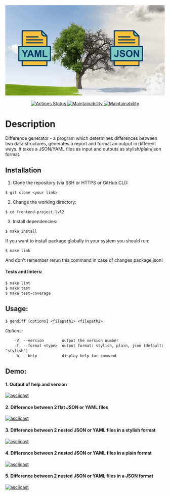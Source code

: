 <div align="center">
  <img src="assets/banner.png" alt="JSON and YAML data formats">
</div>


<p align="center">
  <a href="https://github.com/evgeniyworkbel/frontend-project-lvl2/actions">
    <img alt="Actions Status" src="https://github.com/evgeniyworkbel/frontend-project-lvl2/workflows/hexlet-check/badge.svg">
  </a>
  <a href="https://codeclimate.com/github/evgeniyworkbel/frontend-project-lvl2/maintainability">
    <img alt="Maintainability" src="https://api.codeclimate.com/v1/badges/f72446949e592e8ca39c/maintainability">
  </a>
  <a href="https://codeclimate.com/github/evgeniyworkbel/frontend-project-lvl2/test_coverage">
    <img alt="Maintainability" src="https://api.codeclimate.com/v1/badges/f72446949e592e8ca39c/test_coverage">
  </a>
</p>

# Description

Difference generator - a program which determines differences between two data structures, generates a report and format an output in different ways. It takes a JSON/YAML files as input and outputs as stylish/plain/json format.

## Installation

1. Clone the repository (via SSH or HTTPS or GitHub CLI):
```
$ git clone <your link> 
```

2. Change the working directory:
```
$ cd frontend-project-lvl2
```

3. Install dependencies:
```
$ make install
```

If you want to install package globally in your system you should run:
```
$ make link
```
And don't remember rerun this command in case of changes package.json!


#### Tests and linters:
```
$ make lint
$ make test
$ make test-coverage
```

## Usage:
```
$ gendiff [options] <filepath1> <filepath2>
```
_Options:_
```
    -V, --version        output the version number
    -f, --format <type>  output format: stylish, plain, json (default: "stylish")
    -h, --help           display help for command
```
## Demo:
#### 1. Output of help and version
[![asciicast](https://asciinema.org/a/wl1NSwCQms6RwrEJV4txxkYuI.svg)](https://asciinema.org/a/wl1NSwCQms6RwrEJV4txxkYuI)

#### 2. Difference between 2 flat JSON or YAML files
[![asciicast](https://asciinema.org/a/FNVtmp6H8iQRXIOdMKhnM7mr9.svg)](https://asciinema.org/a/FNVtmp6H8iQRXIOdMKhnM7mr9)

#### 3. Difference between 2 nested JSON or YAML files in a stylish format
[![asciicast](https://asciinema.org/a/P9dKhxoPS4jXXTOxXy8YRKR5P.svg)](https://asciinema.org/a/P9dKhxoPS4jXXTOxXy8YRKR5P)

#### 4. Difference between 2 nested JSON or YAML files in a plain format
[![asciicast](https://asciinema.org/a/285HG9AH0LcRGYB2TOzJwysL2.svg)](https://asciinema.org/a/285HG9AH0LcRGYB2TOzJwysL2)

#### 5. Difference between 2 nested JSON or YAML files in a JSON format
[![asciicast](https://asciinema.org/a/6ILMlTwenQ5NL35c5LL2NGnev.svg)](https://asciinema.org/a/6ILMlTwenQ5NL35c5LL2NGnev)
